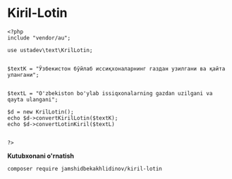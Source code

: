 # Kiril-Lotin

    <?php
    include "vendor/au";

    use ustadev\text\KrilLotin;


    $textK = "Ўзбекистон бўйлаб иссиқхоналарнинг газдан узилгани ва қайта улангани";


    $textL = "O'zbekiston bo'ylab issiqxonalarning gazdan uzilgani va qayta ulangani";

    $d = new KrilLotin();
    echo $d->convertKirilLotin($textK);
    echo $d->convertLotinKiril($textL)


    ?>

**Kutubxonani o'rnatish**

    composer require jamshidbekakhlidinov/kiril-lotin